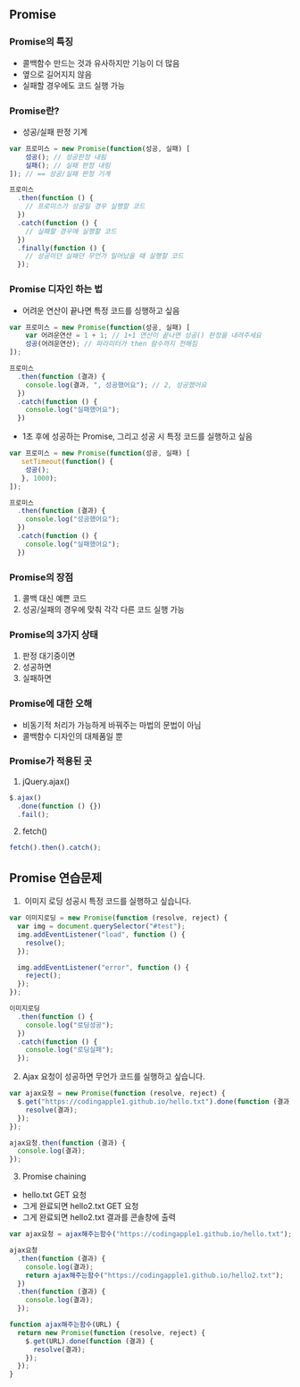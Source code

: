 ## Promise

### Promise의 특징

- 콜백함수 만드는 것과 유사하지만 기능이 더 많음
- 옆으로 길어지지 않음
- 실패할 경우에도 코드 실행 가능

### Promise란?

- 성공/실패 판정 기계

```javascript
var 프로미스 = new Promise(function(성공, 실패) [
    성공(); // 성공판정 내림
    실패(); // 실패 판정 내림
]); // == 성공/실패 판정 기계

프로미스
  .then(function () {
    // 프로미스가 성공일 경우 실행할 코드
  })
  .catch(function () {
    // 실패할 경우에 실행할 코드
  })
  .finally(function () {
    // 성공이던 실패던 무언가 일어났을 때 실행할 코드
  });
```

### Promise 디자인 하는 법

- 어려운 연산이 끝나면 특정 코드를 싱행하고 싶음

```javascript
var 프로미스 = new Promise(function(성공, 실패) [
    var 어려운연산 = 1 + 1; // 1+1 연산이 끝나면 성공() 판정을 내려주세요
    성공(어려운연산); // 파라미터가 then 람수까지 전해짐
]);

프로미스
  .then(function (결과) {
    console.log(결과, ", 성공했어요"); // 2, 성공했어요
  })
  .catch(function () {
    console.log("실패했어요");
  })

```

- 1초 후에 성공하는 Promise, 그리고 성공 시 특정 코드를 실행하고 싶음

```javascript
var 프로미스 = new Promise(function(성공, 실패) [
   setTimeout(function() {
    성공();
   }, 1000);
]);

프로미스
  .then(function (결과) {
    console.log("성공했어요");
  })
  .catch(function () {
    console.log("실패했어요");
  })

```

### Promise의 장점

1. 콜백 대신 예쁜 코드
2. 성공/실패의 경우에 맞춰 각각 다른 코드 실행 가능

### Promise의 3가지 상태

1. 판정 대기중이면 <pending>
2. 성공하면 <resolved>
3. 실패하면 <rejected>

### Promise에 대한 오해

- 비동기적 처리가 가능하게 바꿔주는 마법의 문법이 아님
- 콜백함수 디자인의 대체품일 뿐

### Promise가 적용된 곳

1. jQuery.ajax()

```javascript
$.ajax()
  .done(function () {})
  .fail();
```

2. fetch()

```javascript
fetch().then().catch();
```

## Promise 연습문제

1. <img> 이미지 로딩 성공시 특정 코드를 실행하고 싶습니다.

```javascript
var 이미지로딩 = new Promise(function (resolve, reject) {
  var img = document.querySelector("#test");
  img.addEventListener("load", function () {
    resolve();
  });

  img.addEventListener("error", function () {
    reject();
  });
});

이미지로딩
  .then(function () {
    console.log("로딩성공");
  })
  .catch(function () {
    console.log("로딩실패");
  });
```

2. Ajax 요청이 성공하면 무언가 코드를 실행하고 싶습니다.

```javascript
var ajax요청 = new Promise(function (resolve, reject) {
  $.get("https://codingapple1.github.io/hello.txt").done(function (결과) {
    resolve(결과);
  });
});

ajax요청.then(function (결과) {
  console.log(결과);
});
```

3. Promise chaining

- hello.txt GET 요청
- 그게 완료되면 hello2.txt GET 요청
- 그게 완료되면 hello2.txt 결과를 콘솔창에 출력

```javascript
var ajax요청 = ajax해주는함수("https://codingapple1.github.io/hello.txt");

ajax요청
  .then(function (결과) {
    console.log(결과);
    return ajax해주는함수("https://codingapple1.github.io/hello2.txt");
  })
  .then(function (결과) {
    console.log(결과);
  });

function ajax해주는함수(URL) {
  return new Promise(function (resolve, reject) {
    $.get(URL).done(function (결과) {
      resolve(결과);
    });
  });
}
```
